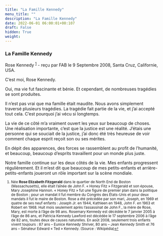 ```yaml
---
title: "La Famille Kennedy"
menu_title: ""
description: "La Famille Kennedy"
date: 2022-06-01 06:00:01+00:107
draft: False
hidden: True
weight:
---
```

### La Famille Kennedy

Rose Kennedy <sup id="a1">[1](#f1)</sup> - reçu par FAB le 9 Septembre 2008, Santa Cruz, Californie, USA.

C’est moi, Rose Kennedy.

Oui, ma vie fut fascinante et bénie. Et cependant, de nombreuses tragédies se sont produites.

Il n’est pas vrai que ma famille était maudite. Nous avons simplement traversé plusieurs tragédies. La tragédie fait partie de la vie, et j’ai accepté tout cela. C’est pourquoi j’ai vécu si longtemps.

La vie de ce côté m’a vraiment ouvert les yeux sur beaucoup de choses. Une réalisation importante, c’est que la justice est une réalité. J’étais une personne qui se souciait de la justice, j’ai donc été très heureuse de voir comment chaque esprit reçoit son ou ses mérites.

En dépit des apparences, des forces se rassemblent au profit de l’humanité, et beaucoup, beaucoup d’esprits travaillent pour un monde plus juste.

Notre famille continue sur les deux côtés de la vie. Mes enfants progressent régulièrement. Et il m’est dit que beaucoup de mes petits-enfants et arrière-petits-enfants joueront un rôle important sur la scène mondiale.
<small>

1. <large id="f1"> Née **Rose Elizabeth Fitzgerald** dans le quartier de North End de Boston (Massachusetts), elle était l’aînée de John F. « Honey Fitz » Fitzgerald et son épouse, Mary Josephine Hannon. « Honey Fitz » fut une figure de premier plan dans la politique de Boston  ; pour un mandat il fut membre du Congrès des États-Unis et pour deux mandats il fut le maire de Boston. Rose a été précédée par son mari, Joseph, en 1969 et quatre de ses neuf enfants : Joseph Jr. en 1944, Kathleen en 1948, John F. en 1963 et Robert en 1968. Huit mois seulement après l’assassinat de John F., la mère de Rose, Mary, est morte à l’âge de 98 ans. Rosemary Kennedy est décédée le 7 janvier 2005 à l’âge de 86 ans, et Patricia Kennedy Lawford est décédée le 17 septembre 2006 à l’âge de 82 ans, toutes deux de causes naturelles. En août 2008, seulement trois enfants vivent toujours : 87 ans – Eunice Kennedy Shriver, 80 ans – Jean Kennedy Smith et 76 ans – Sénateur Edward « Ted » Kennedy. (Source : Wikipédia)[↩](#a1)
